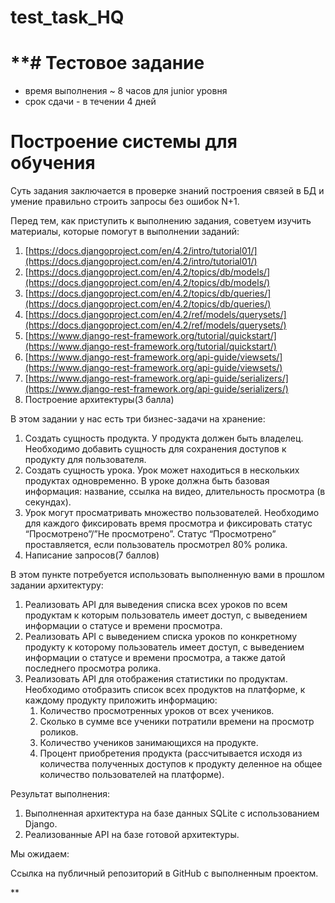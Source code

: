 # test_task_HQ

# **# Тестовое задание

* время выполнения ~ 8 часов для junior уровня
* срок сдачи - в течении 4 дней

# Построение системы для обучения

Суть задания заключается в проверке знаний построения связей в БД и умение правильно строить запросы без ошибок N+1.

Перед тем, как приступить к выполнению задания, советуем изучить материалы, которые помогут в выполнении заданий:

1. [https://docs.djangoproject.com/en/4.2/intro/tutorial01/](https://docs.djangoproject.com/en/4.2/intro/tutorial01/)
2. [https://docs.djangoproject.com/en/4.2/topics/db/models/](https://docs.djangoproject.com/en/4.2/topics/db/models/)
3. [https://docs.djangoproject.com/en/4.2/topics/db/queries/](https://docs.djangoproject.com/en/4.2/topics/db/queries/)
4. [https://docs.djangoproject.com/en/4.2/ref/models/querysets/](https://docs.djangoproject.com/en/4.2/ref/models/querysets/)
5. [https://www.django-rest-framework.org/tutorial/quickstart/](https://www.django-rest-framework.org/tutorial/quickstart/)
6. [https://www.django-rest-framework.org/api-guide/viewsets/](https://www.django-rest-framework.org/api-guide/viewsets/)
7. [https://www.django-rest-framework.org/api-guide/serializers/](https://www.django-rest-framework.org/api-guide/serializers/)
8. Построение архитектуры(3 балла)

В этом задании у нас есть три бизнес-задачи на хранение:

1. Создать сущность продукта. У продукта должен быть владелец. Необходимо добавить сущность для сохранения доступов к продукту для пользователя.
2. Создать сущность урока. Урок может находиться в нескольких продуктах одновременно. В уроке должна быть базовая информация: название, ссылка на видео, длительность просмотра (в секундах).
3. Урок могут просматривать множество пользователей. Необходимо для каждого фиксировать время просмотра и фиксировать статус “Просмотрено”/”Не просмотрено”. Статус “Просмотрено” проставляется, если пользователь просмотрел 80% ролика.
4. Написание запросов(7 баллов)

В этом пункте потребуется использовать выполненную вами в прошлом задании архитектуру:

1. Реализовать API для выведения списка всех уроков по всем продуктам к которым пользователь имеет доступ, с выведением информации о статусе и времени просмотра.
2. Реализовать API с выведением списка уроков по конкретному продукту к которому пользователь имеет доступ, с выведением информации о статусе и времени просмотра, а также датой последнего просмотра ролика.
3. Реализовать API для отображения статистики по продуктам. Необходимо отобразить список всех продуктов на платформе, к каждому продукту приложить информацию:
   1. Количество просмотренных уроков от всех учеников.
   2. Сколько в сумме все ученики потратили времени на просмотр роликов.
   3. Количество учеников занимающихся на продукте.
   4. Процент приобретения продукта (рассчитывается исходя из количества полученных доступов к продукту деленное на общее количество пользователей на платформе).

Результат выполнения:

1. Выполненная архитектура на базе данных SQLite с использованием Django.
2. Реализованные API на базе готовой архитектуры.

Мы ожидаем:

Ссылка на публичный репозиторий в GitHub с выполненным проектом.

**

